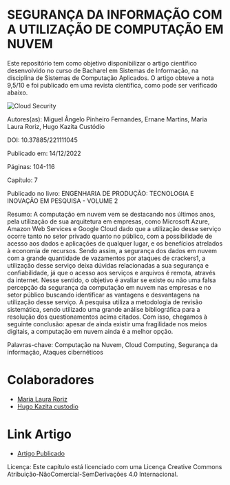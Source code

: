 
# SEGURANÇA DA INFORMAÇÃO COM A UTILIZAÇÃO DE COMPUTAÇÃO EM NUVEM


Este repositório tem como objetivo disponibilizar o artigo científico desenvolvido no curso de Bacharel em Sistemas de Informação, na disciplina de Sistemas de Computação Aplicados. O artigo obteve a nota 9,5/10 e foi publicado em uma revista científica, como pode ser verificado abaixo.

![Cloud Security](https://github.com/MiguelFernandes20/Cloud_Security/assets/81828702/8598380e-eeaa-4b6b-a944-7ae3a9b8140d)

Autores(as): Miguel Ângelo Pinheiro Fernandes, Ernane Martins, Maria Laura Roriz, Hugo Kazita Custódio

DOI: 10.37885/221111045

Publicado em: 14/12/2022

Páginas: 104-116

Capítulo: 7

Publicado no livro: ENGENHARIA DE PRODUÇÃO: TECNOLOGIA E INOVAÇÃO EM PESQUISA - VOLUME 2

Resumo:
A computação em nuvem vem se destacando nos últimos anos, pela utilização de sua arquitetura em empresas, como Microsoft Azure, Amazon Web Services e Google Cloud dado que a utilização desse serviço ocorre tanto no setor privado quanto no público, com a possibilidade de acesso aos dados e aplicações de qualquer lugar, e os benefícios atrelados à economia de recursos. Sendo assim, a segurança dos dados em nuvem com a grande quantidade de vazamentos por ataques de crackers1, a utilização desse serviço deixa dúvidas relacionadas a sua segurança e confiabilidade, já que o acesso aos serviços e arquivos é remota, através da internet. Nesse sentido, o objetivo é avaliar se existe ou não uma falsa percepção da segurança da computação em nuvem nas empresas e no setor público buscando identificar as vantagens e desvantagens na utilização desse serviço. A pesquisa utiliza a metodologia de revisão sistemática, sendo utilizado uma grande análise bibliográfica para a resolução dos questionamentos acima citados. Com isso, chegamos à seguinte conclusão: apesar de ainda existir uma fragilidade nos meios digitais, a computação em nuvem ainda é a melhor opção.

Palavras-chave: Computação na Nuvem, Cloud Computing, Segurança da informação, Ataques cibernéticos

# Colaboradores 

* [Maria Laura Roriz ](https://github.com/mariialauraa) 
* [Hugo Kazita custodio  ](https://github.com/HugoKazita)

# Link Artigo

* [Artigo Publicado](https://downloads.editoracientifica.com.br/articles/221111045.pdf)



Licença: Este capítulo está licenciado com uma Licença Creative Commons Atribuição-NãoComercial-SemDerivações 4.0 Internacional.
